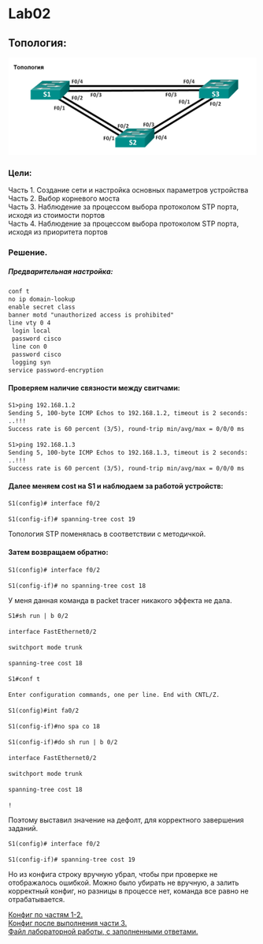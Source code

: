 
# Lab02

## Топология:
![](https://github.com/Etherne1/otus_network_engineer/blob/main/Lab02/Screenshot%202024-10-13%20194113.png?raw=true)

### Цели:
Часть 1. Создание сети и настройка основных параметров устройства  
Часть 2. Выбор корневого моста   
Часть 3. Наблюдение за процессом выбора протоколом STP порта, исходя из стоимости портов   
Часть 4. Наблюдение за процессом выбора протоколом STP порта, исходя из приоритета портов   


### Решение.

##### Предварительная настройка:
```
conf t
no ip domain-lookup
enable secret class
banner motd "unauthorized access is prohibited"
line vty 0 4
 login local
 password cisco
 line con 0 
 password cisco
 logging syn
service password-encryption
```

#### Проверяем наличие связности между свитчами:
  
```
S1>ping 192.168.1.2
Sending 5, 100-byte ICMP Echos to 192.168.1.2, timeout is 2 seconds:
..!!!
Success rate is 60 percent (3/5), round-trip min/avg/max = 0/0/0 ms 

S1>ping 192.168.1.3
Sending 5, 100-byte ICMP Echos to 192.168.1.3, timeout is 2 seconds:
..!!!
Success rate is 60 percent (3/5), round-trip min/avg/max = 0/0/0 ms
```

#### Далее меняем cost на S1 и наблюдаем за работой устройств:
```
S1(config)# interface f0/2

S1(config-if)# spanning-tree cost 19
```




Топология STP поменялась в соответствии с методичкой.

#### Затем возвращаем обратно:
```
S1(config)# interface f0/2

S1(config-if)# no spanning-tree cost 18
```
   

  У меня данная команда в packet tracer никакого эффекта не дала.
```
S1#sh run | b 0/2

interface FastEthernet0/2

switchport mode trunk

spanning-tree cost 18

S1#conf t

Enter configuration commands, one per line. End with CNTL/Z.

S1(config)#int fa0/2

S1(config-if)#no spa co 18

S1(config-if)#do sh run | b 0/2

interface FastEthernet0/2

switchport mode trunk

spanning-tree cost 18

!
```

Поэтому выставил значение на дефолт, для корректного завершения заданий. 

```
S1(config)# interface f0/2

S1(config-if)# spanning-tree cost 19
```

Но из конфига строку вручную убрал, чтобы при проверке не отображалось ошибкой. Можно было убирать не вручную, а залить корректный конфиг, но разницы в процессе нет, команда все равно не отрабатывается.

[Конфиг по частям 1-2.](https://github.com/Etherne1/otus_network_engineer/tree/main/Lab02/config%20before%20part%203)   
[Конфиг после выполнения части 3.](https://github.com/Etherne1/otus_network_engineer/tree/main/Lab02/config%20after%20part%203)   
[Файл лабораторной работы, с заполненными ответами.](https://github.com/Etherne1/otus_network_engineer/blob/main/Lab02/3.1.2.12_Lab___Building_a_Switched_Network_with_Redundant_Links.docx)

